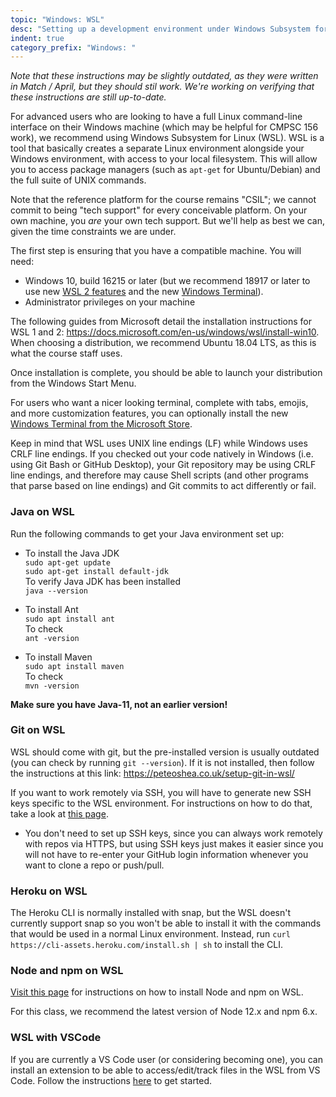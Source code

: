 ```yaml
---
topic: "Windows: WSL"
desc: "Setting up a development environment under Windows Subsystem for Linux"
indent: true
category_prefix: "Windows: "
---
```


_Note that these instructions may be slightly outdated, as they were written in Match / April, but they should stil work. We're working on verifying that these instructions are still up-to-date._

For advanced users who are looking to have a full Linux command-line interface on their Windows machine (which may be helpful for CMPSC 156 work), we recommend using Windows Subsystem for Linux (WSL). WSL is a tool that basically creates a separate Linux environment alongside your Windows environment, with access to your local filesystem. This will allow you to access package managers (such as `apt-get` for Ubuntu/Debian) and the full suite of UNIX commands.

Note that the reference platform for the course remains "CSIL"; we cannot commit to being "tech support" for every conceivable platform.  On your own machine, you *are* your own tech support.  But we'll help as best we can, given the time constraints we are under.

The first step is ensuring that you have a compatible machine. You will need:
* Windows 10, build 16215 or later (but we recommend 18917 or later to use new [WSL 2 features](https://devblogs.microsoft.com/commandline/announcing-wsl-2/) and the new [Windows Terminal](https://www.microsoft.com/en-us/p/windows-terminal/9n0dx20hk701)).
* Administrator privileges on your machine

The following guides from Microsoft detail the installation instructions for WSL 1 and 2: <https://docs.microsoft.com/en-us/windows/wsl/install-win10>. When choosing a distribution, we recommend Ubuntu 18.04 LTS, as this is what the course staff uses.

Once installation is complete, you should be able to launch your distribution from the Windows Start Menu.

For users who want a nicer looking terminal, complete with tabs, emojis, and more customization features, you can optionally install the new [Windows Terminal from the Microsoft Store](https://www.microsoft.com/en-us/p/windows-terminal/9n0dx20hk701).

Keep in mind that WSL uses UNIX line endings (LF) while Windows uses CRLF line endings. If you checked out your code natively in Windows (i.e. using Git Bash or GitHub Desktop), your Git repository may be using CRLF line endings, and therefore may cause Shell scripts (and other programs that parse based on line endings) and Git commits to act differently or fail.

### Java on WSL

Run the following commands to get your Java environment set up:

* To install the Java JDK <br />
`sudo apt-get update` <br />
`sudo apt-get install default-jdk` <br />
 To verify Java JDK has been installed <br />
 `java --version`

* To install Ant <br />
`sudo apt install ant` <br />
To check  <br />
`ant -version`

* To install Maven<br />
`sudo apt install maven`<br />
To check <br />
`mvn -version`

**Make sure you have Java-11, not an earlier version!**

### Git on WSL

WSL should come with git, but the pre-installed version is usually outdated (you can check by running `git --version`). If it is not installed, then follow the instructions at this link: <https://peteoshea.co.uk/setup-git-in-wsl/>

If you want to work remotely via SSH, you will have to generate new SSH keys specific to the WSL environment. For instructions on how to do that, take a look at [this page](/topics/github_ssh_keys/).
   * You don't need to set up SSH keys, since you can always work remotely with repos via HTTPS, but using SSH keys just makes it easier since you will not have to re-enter your GitHub login information whenever you want to clone a repo or push/pull.

### Heroku on WSL

The Heroku CLI is normally installed with snap, but the WSL doesn't currently support snap so you won't be able to install it with the commands that would be used in a normal Linux environment. Instead, run `curl https://cli-assets.heroku.com/install.sh | sh` to install the CLI.

### Node and npm on WSL

[Visit this page](/topics/node_windows/#windows-subsystem-for-linux-wsl) for instructions on how to install Node and npm on WSL.

For this class, we recommend the latest version of Node 12.x and npm 6.x. 

### WSL with VSCode

If you are currently a VS Code user (or considering becoming one), you can install an extension to be able to access/edit/track files in the WSL from VS Code. Follow the instructions [here](LINK) to get started.

